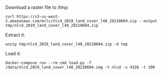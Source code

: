 Download a raster file to /tmp:
    
    curl https://s3-us-west-2.amazonaws.com/mrlc/nlcd_2019_land_cover_l48_20210604.zip --output tmp/nlcd_2019_land_cover_l48_20210604.zip
    
Extract it:

    unzip tmp/nlcd_2019_land_cover_l48_20210604.zip -d tmp

Load it:

    docker-compose run --rm cmd load.py -f /data/nlcd_2019_land_cover_l48_20210604.img -t nlcd -s 4326 -t 100